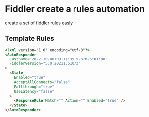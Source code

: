 # Fiddler create a rules automation

create a set of fiddler rules easly

## Template Rules

```html
<?xml version="1.0" encoding="utf-8"?>
<AutoResponder
  LastSave="2022-10-06T09:11:35.5287626+01:00"
  FiddlerVersion="5.0.20211.51073"
>
  <State
    Enabled="true"
    AcceptAllConnects="false"
    Fallthrough="true"
    UseLatency="false"
  >
    <ResponseRule Match="" Action="" Enabled="true" />
  </State>
</AutoResponder>
```
